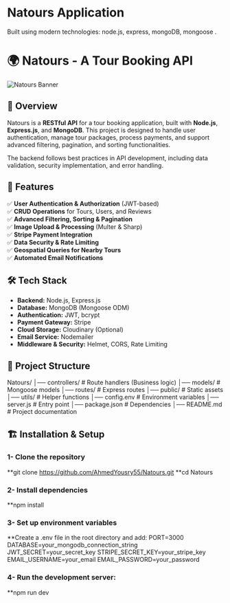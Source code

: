 # Natours Application

Built using modern technologies: node.js, express, mongoDB, mongoose .

# 🌍 Natours - A Tour Booking API  

![Natours Banner](https://user-images.githubusercontent.com/your-image-link.png) <!-- Optional: Add a project banner -->

## 📌 Overview  

Natours is a **RESTful API** for a tour booking application, built with **Node.js**, **Express.js**, and **MongoDB**. This project is designed to handle user authentication, manage tour packages, process payments, and support advanced filtering, pagination, and sorting functionalities.  

The backend follows best practices in API development, including data validation, security implementation, and error handling.  

## 🚀 Features  

✅ **User Authentication & Authorization** (JWT-based)  
✅ **CRUD Operations** for Tours, Users, and Reviews  
✅ **Advanced Filtering, Sorting & Pagination**  
✅ **Image Upload & Processing** (Multer & Sharp)  
✅ **Stripe Payment Integration**  
✅ **Data Security & Rate Limiting**  
✅ **Geospatial Queries for Nearby Tours**  
✅ **Automated Email Notifications**  

## 🛠️ Tech Stack  

- **Backend:** Node.js, Express.js  
- **Database:** MongoDB (Mongoose ODM)  
- **Authentication:** JWT, bcrypt  
- **Payment Gateway:** Stripe  
- **Cloud Storage:** Cloudinary (Optional)  
- **Email Service:** Nodemailer  
- **Middleware & Security:** Helmet, CORS, Rate Limiting  

## 📂 Project Structure  

Natours/
│── controllers/      # Route handlers (Business logic)
│── models/           # Mongoose models
│── routes/           # Express routes
│── public/           # Static assets
│── utils/            # Helper functions
│── config.env        # Environment variables
│── server.js         # Entry point
│── package.json      # Dependencies
│── README.md         # Project documentation


## 🏗️ Installation & Setup
### 1- Clone the repository
**git clone https://github.com/AhmedYousry55/Natours.git
**cd Natours
### 2- Install dependencies
**npm install
### 3- Set up environment variables
**Create a .env file in the root directory and add:
PORT=3000
DATABASE=your_mongodb_connection_string
JWT_SECRET=your_secret_key
STRIPE_SECRET_KEY=your_stripe_key
EMAIL_USERNAME=your_email
EMAIL_PASSWORD=your_password
### 4- Run the development server:
**npm run dev

